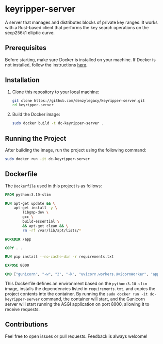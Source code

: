 # keyripper-server
 A server that manages and distributes blocks of private key ranges. It works with a Rust-based client that performs the key search operations on the secp256k1 elliptic curve.

## Prerequisites

Before starting, make sure Docker is installed on your machine. If Docker is not installed, follow the instructions [here](https://docs.docker.com/get-docker/).

## Installation

1. Clone this repository to your local machine:
   ```bash
   git clone https://github.com/denzylegacy/keyripper-server.git
   cd keyripper-server
   ```

2. Build the Docker image:
   ```bash
   sudo docker build -t dc-keyripper-server .
   ```

## Running the Project

After building the image, run the project using the following command:

```bash
sudo docker run -it dc-keyripper-server
```

## Dockerfile

The `Dockerfile` used in this project is as follows:

```Dockerfile
FROM python:3.10-slim

RUN apt-get update && \
    apt-get install -y \
        libgmp-dev \
        gcc \
        build-essential \
        && apt-get clean && \
        rm -rf /var/lib/apt/lists/*

WORKDIR /app

COPY . .

RUN pip install --no-cache-dir -r requirements.txt

EXPOSE 8000

CMD ["gunicorn", "-w", "3", "-k", "uvicorn.workers.UvicornWorker", "app:app"]
```

This Dockerfile defines an environment based on the `python:3.10-slim` image, installs the dependencies listed in `requirements.txt`, and copies the project contents into the container. By running the `sudo docker run -it dc-keyripper-server` command, the container will start, and the Gunicorn server will start running the ASGI application on port 8000, allowing it to receive requests.

## Contributions

Feel free to open issues or pull requests. Feedback is always welcome!
